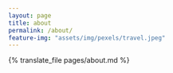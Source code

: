 ```yaml
---
layout: page
title: about
permalink: /about/
feature-img: "assets/img/pexels/travel.jpeg"
---
```


{% translate_file pages/about.md %}
